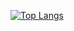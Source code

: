 [![Top Langs](https://github-readme-stats.vercel.app/api/top-langs/?username=plrtp68217&layout=compact)](https://github.com/anuraghazra/github-readme-stats)
